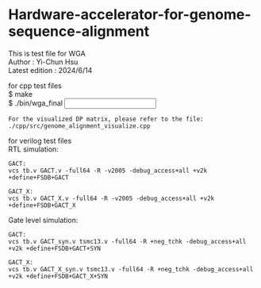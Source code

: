 # Hardware-accelerator-for-genome-sequence-alignment
This is test file for WGA  
Author : Yi-Chun Hsu  
Latest edition : 2024/6/14  

for cpp test files  
    $ make  
    $ ./bin/wga_final <input file> <output file> <bandwidth of BSW> <parameter of GACT-X>  

    For the visualized DP matrix, please refer to the file:  
    ./cpp/src/genome_alignment_visualize.cpp  

for verilog test files  
  RTL simulation:  
  	
  	GACT:  
  	vcs tb.v GACT.v -full64 -R -v2005 -debug_access+all +v2k +define+FSDB+GACT  
  
  	GACT_X:
  	vcs tb.v GACT_X.v -full64 -R -v2005 -debug_access+all +v2k +define+FSDB+GACT_X  
  
  Gate level simulation:  
  	
  	GACT:  
  	vcs tb.v GACT_syn.v tsmc13.v -full64 -R +neg_tchk -debug_access+all +v2k +define+FSDB+GACT+SYN  
  
  	GACT_X:  
  	vcs tb.v GACT_X_syn.v tsmc13.v -full64 -R +neg_tchk -debug_access+all +v2k +define+FSDB+GACT_X+SYN  
